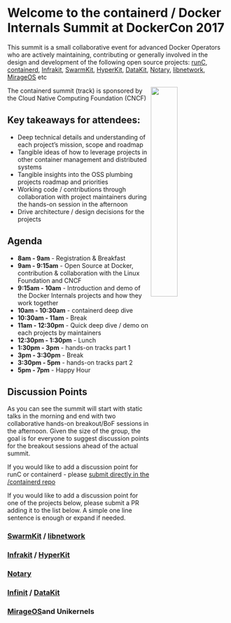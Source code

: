 # Welcome to the containerd / Docker Internals Summit at DockerCon 2017

This summit is a small collaborative event for advanced Docker Operators who are actively maintaining, contributing or generally involved in the design and development of the following open source projects: [runC](https://github.com/opencontainers/runc), [containerd](https://github.com/containerd), [Infrakit](https://github.com/docker/infrakit), [SwarmKit](https://github.com/docker/swarmkit), [HyperKit](https://github.com/docker/hyperkit), [DataKit](https://github.com/docker/datakit), [Notary](https://github.com/docker/notary), [libnetwork](https://github.com/docker/libnetwork), [MirageOS](https://github.com/mirage/mirage) etc

<img align="right"  width="35%" height="35%" src="http://2017.dockercon.com/wp-content/uploads/sites/3/2017/03/logo_cncf.png">
The containerd summit (track) is sponsored by the Cloud Native Computing Foundation (CNCF)

## Key takeaways for attendees:

- Deep technical details and understanding of each project’s mission, scope and roadmap
- Tangible ideas of how to leverage projects in other container management and distributed systems	   
- Tangible insights into the OSS plumbing projects roadmap and priorities
- Working code / contributions through collaboration with project maintainers during the hands-on session in the afternoon
- Drive architecture / design decisions for the projects

## Agenda

- **8am - 9am** - Registration & Breakfast
- **9am - 9:15am** - Open Source at Docker, contribution & collaboration with the Linux Foundation and CNCF 
- **9:15am - 10am** - Introduction and demo of the Docker Internals projects and how they work together
- **10am - 10:30am** - containerd deep dive 
- **10:30am - 11am** - Break
- **11am - 12:30pm** - Quick deep dive / demo on each projects by maintainers
- **12:30pm - 1:30pm** - Lunch
- **1:30pm - 3pm** - hands-on tracks part 1
- **3pm - 3:30pm** - Break
- **3:30pm - 5pm** - hands-on tracks part 2
- **5pm - 7pm** - Happy Hour 

## Discussion Points

As you can see the summit will start with static talks in the morning and end with two collaborative hands-on breakout/BoF sessions in the afternoon. Given the size of the group, the goal is for everyone to suggest discussion points for the breakout sessions ahead of the actual summit. 

If you would like to add a discussion point for runC or containerd - please [submit directly in the /containerd repo](https://github.com/containerd/containerd/blob/master/docs/dockercon-summit.md)

If you would like to add a discussion point for one of the projects below, please submit a PR adding it to the list below. A simple one line sentence is enough or expand if needed.

### [SwarmKit](https://github.com/docker/swarmkit) / [libnetwork](https://github.com/docker/libnetwork)
### [Infrakit](https://github.com/docker/infrakit) / [HyperKit](https://github.com/docker/hyperkit) 
### [Notary](https://github.com/docker/notary) 
### [Infinit](https://github.com/infinit/infinit) / [DataKit](https://github.com/docker/datakit)
### [MirageOS](https://github.com/mirage/mirage)and Unikernels
